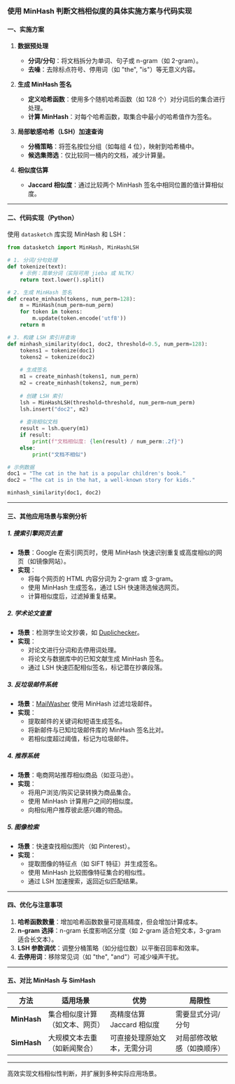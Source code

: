 ### **使用 MinHash 判断文档相似度的具体实施方案与代码实现**

#### **一、实施方案**
1. **数据预处理**  
   - **分词/分句**：将文档拆分为单词、句子或 n-gram（如 2-gram）。  
   - **去噪**：去除标点符号、停用词（如 "the", "is"）等无意义内容。  

2. **生成 MinHash 签名**  
   - **定义哈希函数**：使用多个随机哈希函数（如 128 个）对分词后的集合进行处理。  
   - **计算 MinHash**：对每个哈希函数，取集合中最小的哈希值作为签名。  

3. **局部敏感哈希（LSH）加速查询**  
   - **分桶策略**：将签名按位分组（如每组 4 位），映射到哈希桶中。  
   - **候选集筛选**：仅比较同一桶内的文档，减少计算量。  

4. **相似度估算**  
   - **Jaccard 相似度**：通过比较两个 MinHash 签名中相同位置的值计算相似度。  

---

#### **二、代码实现（Python）**
使用 `datasketch` 库实现 MinHash 和 LSH：

```python
from datasketch import MinHash, MinHashLSH

# 1. 分词/分句处理
def tokenize(text):
    # 示例：简单分词（实际可用 jieba 或 NLTK）
    return text.lower().split()

# 2. 生成 MinHash 签名
def create_minhash(tokens, num_perm=128):
    m = MinHash(num_perm=num_perm)
    for token in tokens:
        m.update(token.encode('utf8'))
    return m

# 3. 构建 LSH 索引并查询
def minhash_similarity(doc1, doc2, threshold=0.5, num_perm=128):
    tokens1 = tokenize(doc1)
    tokens2 = tokenize(doc2)
    
    # 生成签名
    m1 = create_minhash(tokens1, num_perm)
    m2 = create_minhash(tokens2, num_perm)
    
    # 创建 LSH 索引
    lsh = MinHashLSH(threshold=threshold, num_perm=num_perm)
    lsh.insert("doc2", m2)
    
    # 查询相似文档
    result = lsh.query(m1)
    if result:
        print(f"文档相似度: {len(result) / num_perm:.2f}")
    else:
        print("文档不相似")

# 示例数据
doc1 = "The cat in the hat is a popular children's book."
doc2 = "The cat is in the hat, a well-known story for kids."

minhash_similarity(doc1, doc2)
```

---

#### **三、其他应用场景与案例分析**

##### **1. 搜索引擎网页去重**
- **场景**：Google 在索引网页时，使用 MinHash 快速识别重复或高度相似的网页（如镜像网站）。  
- **实现**：  
  - 将每个网页的 HTML 内容分词为 2-gram 或 3-gram。  
  - 使用 MinHash 生成签名，通过 LSH 快速筛选候选网页。  
  - 计算相似度后，过滤掉重复结果。  

##### **2. 学术论文查重**
- **场景**：检测学生论文抄袭，如 [Duplichecker](https://www.duplichecker.com/)。  
- **实现**：  
  - 对论文进行分词和去停用词处理。  
  - 将论文与数据库中的已知文献生成 MinHash 签名。  
  - 通过 LSH 快速匹配相似签名，标记潜在抄袭段落。  

##### **3. 反垃圾邮件系统**
- **场景**：[MailWasher](https://www.firetrust.com/) 使用 MinHash 过滤垃圾邮件。  
- **实现**：  
  - 提取邮件的关键词和短语生成签名。  
  - 将新邮件与已知垃圾邮件库的 MinHash 签名比对。  
  - 若相似度超过阈值，标记为垃圾邮件。  

##### **4. 推荐系统**
- **场景**：电商网站推荐相似商品（如亚马逊）。  
- **实现**：  
  - 将用户浏览/购买记录转换为商品集合。  
  - 使用 MinHash 计算用户之间的相似度。  
  - 向相似用户推荐彼此感兴趣的物品。  

##### **5. 图像检索**
- **场景**：快速查找相似图片（如 Pinterest）。  
- **实现**：  
  - 提取图像的特征点（如 SIFT 特征）并生成签名。  
  - 使用 MinHash 比较图像特征集合的相似性。  
  - 通过 LSH 加速搜索，返回近似匹配结果。  

---

#### **四、优化与注意事项**
1. **哈希函数数量**：增加哈希函数数量可提高精度，但会增加计算成本。  
2. **n-gram 选择**：n-gram 长度影响区分度（如 2-gram 适合短文本，3-gram 适合长文本）。  
3. **LSH 参数调优**：调整分桶策略（如分组位数）以平衡召回率和效率。  
4. **去停用词**：移除常见词（如 "the", "and"）可减少噪声干扰。  

---

#### **五、对比 MinHash 与 SimHash**
| **方法**      | **适用场景**               | **优势**                          | **局限性**                |
|---------------|--------------------------|-----------------------------------|--------------------------|
| **MinHash**   | 集合相似度计算（如文本、网页） | 高精度估算 Jaccard 相似度          | 需要显式分词/分句         |
| **SimHash**   | 大规模文本去重（如新闻聚合） | 可直接处理原始文本，无需分词       | 对局部修改敏感（如换顺序） |

---

高效实现文档相似性判断，并扩展到多种实际应用场景。